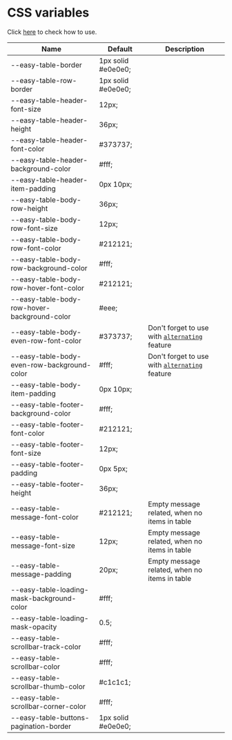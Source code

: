 # CSS variables

Click [here](https://hc200ok.github.io/vue3-easy-data-table-doc/features/style-customization.html) to check how to use.

| Name | Default | Description |
| -------- | -------- | ------- 
| --easy-table-border | 1px solid #e0e0e0; |  |
| --easy-table-row-border | 1px solid #e0e0e0; | |
| --easy-table-header-font-size | 12px; |  |
| --easy-table-header-height | 36px; |  |
| --easy-table-header-font-color | #373737; |  |
| --easy-table-header-background-color | #fff; |  |
| --easy-table-header-item-padding | 0px 10px; |  |
| --easy-table-body-row-height | 36px; |  |
| --easy-table-body-row-font-size | 12px; |  |
| --easy-table-body-row-font-color | #212121; |  |
| --easy-table-body-row-background-color | #fff; |  |
| --easy-table-body-row-hover-font-color | #212121; |  |
| --easy-table-body-row-hover-background-color | #eee; |  |
| --easy-table-body-even-row-font-color | #373737; | Don't forget to use with [`alternating`](https://hc200ok.github.io/vue3-easy-data-table-doc/features/alternating.html) feature  |
| --easy-table-body-even-row-background-color | #fff; | Don't forget to use with [`alternating`](https://hc200ok.github.io/vue3-easy-data-table-doc/features/alternating.html) feature  |
| --easy-table-body-item-padding | 0px 10px; |  |
| --easy-table-footer-background-color | #fff; |  |
| --easy-table-footer-font-color | #212121; |  |
| --easy-table-footer-font-size | 12px; |  |
| --easy-table-footer-padding | 0px 5px; |  |
| --easy-table-footer-height | 36px; |  |
| --easy-table-message-font-color | #212121; | Empty message related, when no items in table|
| --easy-table-message-font-size | 12px; | Empty message related, when no items in table |
| --easy-table-message-padding | 20px; | Empty message related, when no items in table |
| --easy-table-loading-mask-background-color | #fff; |  |
| --easy-table-loading-mask-opacity | 0.5; |  |
| --easy-table-scrollbar-track-color | #fff; |  |
| --easy-table-scrollbar-color | #fff; |  |
| --easy-table-scrollbar-thumb-color | #c1c1c1; |  |
| --easy-table-scrollbar-corner-color | #fff; |  |
| --easy-table-buttons-pagination-border | 1px solid #e0e0e0; |  |
